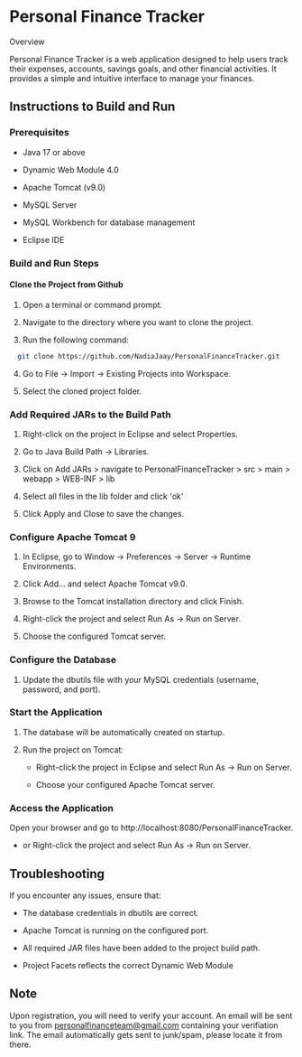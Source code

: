 # Personal Finance Tracker

Overview

Personal Finance Tracker is a web application designed to help users track their expenses, accounts, savings goals, and other financial activities. It provides a simple and intuitive interface to manage your finances.


## Instructions to Build and Run

### Prerequisites

- Java 17 or above
  
- Dynamic Web Module 4.0

- Apache Tomcat (v9.0)

- MySQL Server

- MySQL Workbench for database management

- Eclipse IDE

### Build and Run Steps
#### Clone the Project from Github
1. Open a terminal or command prompt.

2. Navigate to the directory where you want to clone the project.

3. Run the following command:

```bash
  git clone https://github.com/NadiaJaay/PersonalFinanceTracker.git
```
4. Go to File -> Import -> Existing Projects into Workspace.

5. Select the cloned project folder.

### Add Required JARs to the Build Path

1. Right-click on the project in Eclipse and select Properties.

2. Go to Java Build Path -> Libraries.

3. Click on Add JARs > navigate to PersonalFinanceTracker > src > main > webapp > WEB-INF > lib

4. Select all files in the lib folder and click 'ok'

5. Click Apply and Close to save the changes.

### Configure Apache Tomcat 9

1. In Eclipse, go to Window -> Preferences -> Server -> Runtime Environments.

2. Click Add... and select Apache Tomcat v9.0.

3. Browse to the Tomcat installation directory and click Finish.

4. Right-click the project and select Run As -> Run on Server.

5. Choose the configured Tomcat server.

### Configure the Database

1. Update the dbutils file with your MySQL credentials (username, password, and port).

### Start the Application

1. The database will be automatically created on startup.

2. Run the project on Tomcat:

    - Right-click the project in Eclipse and select Run As -> Run on Server.

    - Choose your configured Apache Tomcat server.

### Access the Application

Open your browser and go to http://localhost:8080/PersonalFinanceTracker.
  - or Right-click the project and select Run As -> Run on Server.

## Troubleshooting

If you encounter any issues, ensure that:

- The database credentials in dbutils are correct.

- Apache Tomcat is running on the configured port.

- All required JAR files have been added to the project build path.
  
- Project Facets reflects the correct  Dynamic Web Module

## Note
Upon registration, you will need to verify your account. An email will be sent to you from personalfinanceteam@gmail.com containing your verifiation link.
The email automatically gets sent to junk/spam, please locate it from there.

